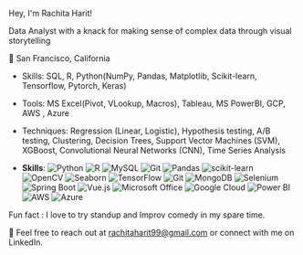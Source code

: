 Hey, I'm Rachita Harit!

Data Analyst with a knack for making sense of complex data through visual storytelling

📍 San Francisco, California


- Skills: SQL, R, Python(NumPy, Pandas, Matplotlib, Scikit-learn, Tensorflow, Pytorch, Keras) 

- Tools: MS Excel(Pivot, VLookup, Macros), Tableau, MS PowerBI, GCP, AWS , Azure

- Techniques: Regression (Linear, Logistic), Hypothesis testing, A/B testing, Clustering, Decision Trees, Support Vector Machines (SVM), XGBoost, Convolutional Neural Networks (CNN), Time Series Analysis

- **Skills**: 
  ![Python](https://img.shields.io/badge/Python-3776AB?style=flat&logo=python&logoColor=white) 
  ![R](https://img.shields.io/badge/R-276DC3?style=flat&logo=r&logoColor=white) 
  ![MySQL](https://img.shields.io/badge/MySQL-4479A1?style=flat&logo=mysql&logoColor=white) 
  ![Git](https://img.shields.io/badge/Git-F05032?style=flat&logo=git&logoColor=white) 
  ![Pandas](https://img.shields.io/badge/Pandas-150458?style=flat&logo=pandas&logoColor=white) 
  ![scikit-learn](https://img.shields.io/badge/scikit--learn-F7931E?style=flat&logo=scikit-learn&logoColor=white) 
  ![OpenCV](https://img.shields.io/badge/OpenCV-5C3EE8?style=flat&logo=opencv&logoColor=white) 
  ![Seaborn](https://img.shields.io/badge/Seaborn-4DB6AC?style=flat&logoColor=white) 
  ![TensorFlow](https://img.shields.io/badge/TensorFlow-FF6F00?style=flat&logo=tensorflow&logoColor=white) 
  ![Git](https://img.shields.io/badge/Git-F05032?style=flat&logo=git&logoColor=white) 
  ![MongoDB](https://img.shields.io/badge/MongoDB-47A248?style=flat&logo=mongodb&logoColor=white) 
  ![Selenium](https://img.shields.io/badge/Selenium-43B02A?style=flat&logo=selenium&logoColor=white) 
  ![Spring Boot](https://img.shields.io/badge/Spring_Boot-6DB33F?style=flat&logo=spring-boot&logoColor=white) 
  ![Vue.js](https://img.shields.io/badge/Vue.js-35495E?style=flat&logo=vue.js&logoColor=4FC08D) 
  ![Microsoft Office](https://img.shields.io/badge/Microsoft_Office-D83B01?style=flat&logo=microsoft-office&logoColor=white) 
  ![Google Cloud](https://img.shields.io/badge/Google_Cloud-4285F4?style=flat&logo=google-cloud&logoColor=white) 
  ![Power BI](https://img.shields.io/badge/Power_BI-F2C811?style=flat&logo=power-bi&logoColor=white) 
  ![AWS](https://img.shields.io/badge/AWS-232F3E?style=flat&logo=amazon-aws&logoColor=white) 
  ![Azure](https://img.shields.io/badge/Azure-0078D4?style=flat&logo=microsoft-azure&logoColor=white)


Fun fact : I love to try standup and Improv comedy in my spare time.

📧 Feel free to reach out at rachitaharit99@gmail.com or connect with me on LinkedIn.
